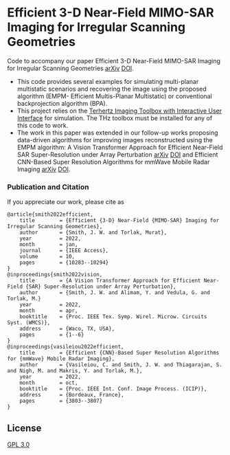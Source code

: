 # Efficient 3-D Near-Field MIMO-SAR Imaging for Irregular Scanning Geometries
Code to accompany our paper Efficient 3-D Near-Field MIMO-SAR Imaging for Irregular Scanning Geometries [arXiv](https://arxiv.org/abs/2305.02064) [DOI](https://doi.org/10.1109/ACCESS.2022.3145370).

- This code provides several examples for simulating multi-planar multistatic scenarios and recovering the image using the proposed algorithm (EMPM- Efficient Multis-Planar Multistatic) or conventional backprojection algorithm (BPA). 
- This project relies on the [Terhertz Imaging Toolbox with Interactive User Interface](https://github.com/josiahwsmith10/THz-and-Sub-THz-Imaging-Toolbox) for simulation. The THz toolbox must be installed for any of this code to work. 
- The work in this paper was extended in our follow-up works proposing data-driven algorithms for improving images reconstructed using the EMPM algorithm: A Vision Transformer Approach for Efficient Near-Field SAR Super-Resolution under Array Perturbation [arXiv](https://arxiv.org/abs/2305.02074) [DOI](https://doi.org/10.1109/WMCS55582.2022.9866326) and Efficient CNN-Based Super Resolution Algorithms for mmWave Mobile Radar Imaging [arXiv](https://arxiv.org/abs/2305.02092) [DOI](https://doi.org/10.1109/ICIP46576.2022.9897190). 

### Publication and Citation
If you appreciate our work, please cite as
```
@article{smith2022efficient,
	title        = {Efficient {3-D} Near-Field {MIMO-SAR} Imaging for Irregular Scanning Geometries},
	author       = {Smith, J. W. and Torlak, Murat},
	year         = 2022,
	month        = jan,
	journal      = {IEEE Access},
	volume       = 10,
	pages        = {10283--10294}
}
@inproceedings{smith2022vision,
	title        = {A Vision Transformer Approach for Efficient Near-Field {SAR} Super-Resolution under Array Perturbation},
	author       = {Smith, J. W. and Alimam, Y. and Vedula, G. and Torlak, M.}
	year         = 2022,
	month        = apr,
	booktitle    = {Proc. IEEE Tex. Symp. Wirel. Microw. Circuits Syst. (WMCS)},
	address      = {Waco, TX, USA},
	pages        = {1--6}
}
@inproceedings{vasileiou2022efficient,
	title        = {Efficient {CNN}-Based Super Resolution Algorithms for {mmWave} Mobile Radar Imaging},
	author       = {Vasileiou, C. and Smith, J. W. and Thiagarajan, S. and Nigh, M. and Makris, Y. and Torlak, M.},
	year         = 2022,
	month        = oct,
	booktitle    = {Proc. IEEE Int. Conf. Image Process. (ICIP)},
	address      = {Bordeaux, France},
	pages        = {3803--3807}
}
```

## License
[GPL 3.0](https://choosealicense.com/licenses/gpl-3.0/)
